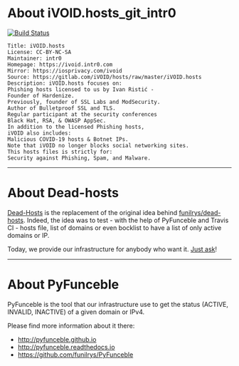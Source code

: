 # About iVOID.hosts_git_intr0

[![Build Status](https://travis-ci.org/dead-hosts/iVOID.hosts_git_intr0.svg?branch=master)](https://travis-ci.org/dead-hosts/iVOID.hosts_git_intr0)

```
Title: iVOID.hosts
License: CC-BY-NC-SA
Maintainer: intr0
Homepage: https://ivoid.intr0.com
Mirror: https://iosprivacy.com/ivoid
Source: https://gitlab.com/iVOID/hosts/raw/master/iVOID.hosts
Description: iVOID.hosts focuses on:
Phishing hosts licensed to us by Ivan Ristić -
Founder of Hardenize.
Previously, founder of SSL Labs and ModSecurity.
Author of Bulletproof SSL and TLS.
Regular participant at the security conferences
Black Hat, RSA, & OWASP AppSec.
In addition to the licensed Phishing hosts,
iVOID also includes:
Malicious COVID-19 hosts & Botnet IPs.
Note that iVOID no longer blocks social networking sites.
This hosts files is strictly for:
Security against Phishing, Spam, and Malware.
```

--------------------------------------------------------------------------------

# About Dead-hosts

[Dead-Hosts](https://github.com/dead-hosts) is the replacement of the original idea behind [funilrys/dead-hosts](https://github.com/funilrys/dead-hosts).
Indeed, the idea was to test - with the help of PyFunceble and Travis CI - hosts file, list of domains or even bocklist to have a list of only active domains or IP.

Today, we provide our infrastructure for anybody who want it. [Just ask](https://github.com/dead-hosts/dev-center/issues/new?template=inclusion-request.md)!


--------------------------------------------------------------------------------

# About PyFunceble

PyFunceble is the tool that our infrastructure use to get the status (ACTIVE, INVALID, INACTIVE) of a given domain or IPv4.

Please find more information about it there:

* http://pyfunceble.github.io
* http://pyfunceble.readthedocs.io
* https://github.com/funilrys/PyFunceble

